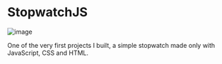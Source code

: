 # StopwatchJS 

![image](https://github.com/LoganDuran/StopwatchJS/assets/106428943/ec6daada-3f43-42bb-819c-8e6682160c9b)


One of the very first projects I built, a simple stopwatch made only with JavaScript, CSS and HTML.
